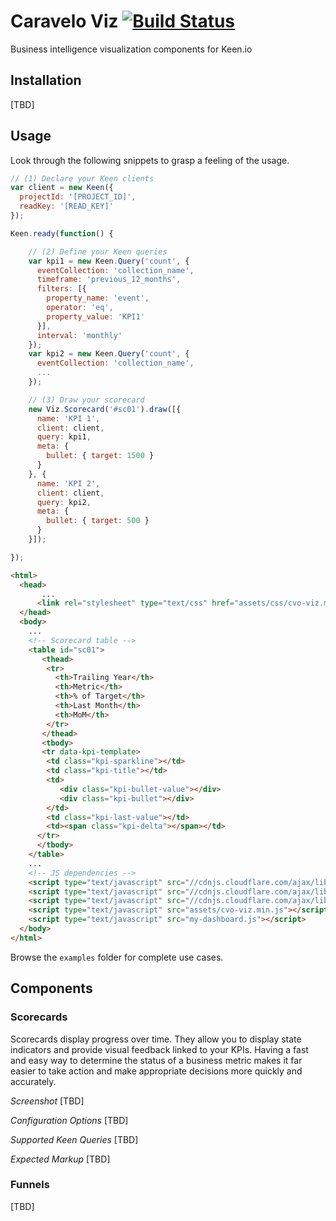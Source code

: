 # Caravelo Viz [![Build Status](https://secure.travis-ci.org/caravelo/viz.png?branch=master)](http://travis-ci.org/caravelo/viz)

Business intelligence visualization components for Keen.io

## Installation

[TBD]

## Usage

Look through the following snippets to grasp a feeling of the usage.

```javascript
// (1) Declare your Keen clients
var client = new Keen({
  projectId: '[PROJECT_ID]',
  readKey: '[READ_KEY]'
});

Keen.ready(function() {

    // (2) Define your Keen queries
    var kpi1 = new Keen.Query('count', {
      eventCollection: 'collection_name',
      timeframe: 'previous_12_months',
      filters: [{
        property_name: 'event',
        operator: 'eq',
        property_value: 'KPI1'
      }],
      interval: 'monthly'
    });
    var kpi2 = new Keen.Query('count', {
      eventCollection: 'collection_name',
      ...
    });

    // (3) Draw your scorecard
    new Viz.Scorecard('#sc01').draw([{
      name: 'KPI 1',
      client: client,
      query: kpi1,
      meta: {
        bullet: { target: 1500 }
      }
    }, {
      name: 'KPI 2',
      client: client,
      query: kpi2,
      meta: {
        bullet: { target: 500 }
      }
    }]);

});
```

```html
<html>
  <head>
       ...
      <link rel="stylesheet" type="text/css" href="assets/css/cvo-viz.min.css"/>
  </head>
  <body>
    ...
    <!-- Scorecard table -->
    <table id="sc01">
       <thead>
        <tr>
          <th>Trailing Year</th>
          <th>Metric</th>
          <th>% of Target</th>
          <th>Last Month</th>
          <th>MoM</th>
        </tr>
       </thead>
       <tbody>
       <tr data-kpi-template>
        <td class="kpi-sparkline"></td>
        <td class="kpi-title"></td>
        <td>
           <div class="kpi-bullet-value"></div>
           <div class="kpi-bullet"></div>
        </td>
        <td class="kpi-last-value"></td>
        <td><span class="kpi-delta"></span></td>
      </tr>
      </tbody>
    </table>
    ...
    <!-- JS dependencies -->
    <script type="text/javascript" src="//cdnjs.cloudflare.com/ajax/libs/jquery/2.1.4/jquery.min.js"></script>
    <script type="text/javascript" src="//cdnjs.cloudflare.com/ajax/libs/keen-js/3.2.7/keen.min.js"></script>
    <script type="text/javascript" src="//cdnjs.cloudflare.com/ajax/libs/jquery-sparklines/2.1.2/jquery.sparkline.min.js"></script>
    <script type="text/javascript" src="assets/cvo-viz.min.js"></script>
    <script type="text/javascript" src="my-dashboard.js"></script>
  </body>
</html>
```

Browse the `examples` folder for complete use cases.

## Components

### Scorecards

Scorecards display progress over time. They allow you to display state indicators and provide visual feedback linked to your KPIs. Having a fast and easy way to determine the status of a business metric makes it far easier to take action and make appropriate decisions more quickly and accurately.

*Screenshot*
[TBD]

*Configuration Options*
[TBD]

*Supported Keen Queries*
[TBD]

*Expected Markup*
[TBD]

### Funnels

[TBD]
